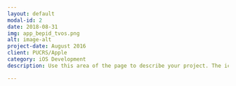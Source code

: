 ```yaml
---
layout: default
modal-id: 2
date: 2018-08-31
img: app_bepid_tvos.png
alt: image-alt
project-date: August 2016
client: PUCRS/Apple
category: iOS Development
description: Use this area of the page to describe your project. The icon above is part of a free icon set by <a href="https://sellfy.com/p/8Q9P/jV3VZ/">Flat Icons</a>. On their website, you can download their free set with 16 icons, or you can purchase the entire set with 146 icons for only $12!

---
```


